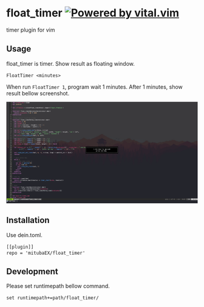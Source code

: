 # float_timer [![Powered by vital.vim](https://img.shields.io/badge/powered%20by-vital.vim-80273f.svg)](https://github.com/vim-jp/vital.vim)

timer plugin for vim

## Usage

float_timer is timer. Show result as floating window.

```
FloatTimer <minutes>
```

When run `FloatTimer 1`, program wait 1 minutes. After 1 minutes, show result bellow screenshot.

![result](https://github.com/mitubaEX/float_timer/raw/master/screenshot/result.png)

## Installation

Use dein.toml.

```
[[plugin]]
repo = 'mitubaEX/float_timer'
```

## Development

Please set runtimepath bellow command.

```
set runtimepath+=path/float_timer/
```
